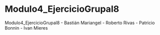 # Modulo4_EjercicioGrupal8
Modulo4_EjercicioGrupal8 - Bastián Mariangel - Roberto Rivas - Patricio Bonnin - Ivan Mieres
